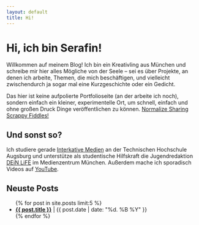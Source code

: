 ```yaml
---
layout: default
title: Hi!
---
```


# Hi, ich bin Serafin!

Willkommen auf meinem Blog! Ich bin ein Kreativling aus München und schreibe mir hier alles Mögliche von der Seele – sei es über Projekte, an denen ich arbeite, Themen, die mich beschäftigen, und vielleicht zwischendurch ja sogar mal eine Kurzgeschichte oder ein Gedicht.

Das hier ist keine aufpolierte Portfolioseite (an der arbeite ich noch), sondern einfach ein kleiner, experimentelle Ort, um schnell, einfach und ohne großen Druck Dinge veröffentlichen zu können. [Normalize Sharing Scrappy Fiddles!](https://www.todepond.com/wikiblogarden/scrappy-fiddles/sharing/normalising/live/)

## Und sonst so?

Ich studiere gerade [Interkative Medien](https://www.tha.de/Gestaltung/Interaktive-Medien.html) an der Technischen Hochschule Augsburg und unterstütze als studentische Hilfskraft die Jugendredaktion [DEiN LiFE](https://www.deinlife.net/) im Medienzentrum München. Außerdem mache ich sporadisch Videos auf [YouTube](https://www.youtube.de/@serafilmyt).

## Neuste Posts

<ul>
  {% for post in site.posts limit:5 %}
    <li>
      <strong><a href="{{ post.url | relative_url }}">{{ post.title }}</a></strong> | 
      <span>{{ post.date | date: "%d. %B %Y" }}</span>
    </li>
  {% endfor %}
</ul>